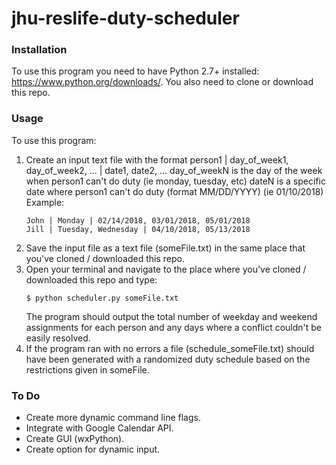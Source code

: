 # jhu-reslife-duty-scheduler

### Installation 
To use this program you need to have Python 2.7+ installed: https://www.python.org/downloads/.
You also need to clone or download this repo. 

### Usage
To use this program:
1. Create an input text file with the format
    person1 | day_of_week1, day_of_week2, ... | date1, date2, ...
    day_of_weekN is the day of the week when person1 can't do duty (ie monday, tuesday, etc)
    dateN is a specific date where person1 can't do duty (format MM/DD/YYYY) (ie 01/10/2018)
    Example:
    ```
    John | Monday | 02/14/2018, 03/01/2018, 05/01/2018
    Jill | Tuesday, Wednesday | 04/10/2018, 05/13/2018
    ```
2. Save the input file as a text file (someFile.txt) in the same place that you've cloned / downloaded this repo.
3. Open your terminal and navigate to the place where you've cloned / downloaded this repo and type:
    ```
    $ python scheduler.py someFile.txt
    ```
    The program should output the total number of weekday and weekend assignments for each person and any days where a conflict couldn't be easily resolved.  
4. If the program ran with no errors a file (schedule_someFile.txt) should have been generated with a randomized duty schedule based on the restrictions given in someFile. 

### To Do
* Create more dynamic command line flags.
* Integrate with Google Calendar API.
* Create GUI (wxPython).
* Create option for dynamic input.
